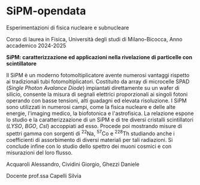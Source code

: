 # SiPM-opendata
Esperimentazioni di fisica nucleare e subnucleare

Corso di laurea in Fisica, Università degli studi di Milano-Bicocca, Anno accademico 2024-2025

**SiPM: caratterizzazione ed applicazioni nella rivelazione di particelle con scintillatore**

Il SiPM è un moderno fotomoltiplicatore avente numerosi vantaggi rispetto ai tradizionali tubi fotomoltiplicatori. Costituito da array di microcelle SPAD (*Single Photon Avalance Diode*) impiantati direttamente su un wafer di silicio, consente la misura di segnali elettrici proporzionali ai singoli fotoni operando con basse tensioni, alti guadagni ed elevata risoluzione. I SiPM sono utilizzati in numerosi campi, come la fisica nucleare e delle alte energie, l'imaging medico, la biofotonica e l'astrofisica.
La relazione espone lo studio e la caratterizzazione di un SiPM e di tre diversi cristalli scintillatori (*LYSO*, *BGO*, *CsI*) accoppiati ad esso. Procede poi mostrando misure di spettri gamma con sorgenti di $^{22}\text{Na}$, $^{57}\text{Co}$ e $^{228}\text{Th}$ studiando anche i coefficienti di assorbimento di diversi materiali per tali radiazioni. Si conclude infine con lo studio dello spettro dei muoni cosmici e con misurazioni del loro flusso.


Acquaroli Alessandro, Cividini Giorgio, Ghezzi Daniele

Docente prof.ssa Capelli Silvia
